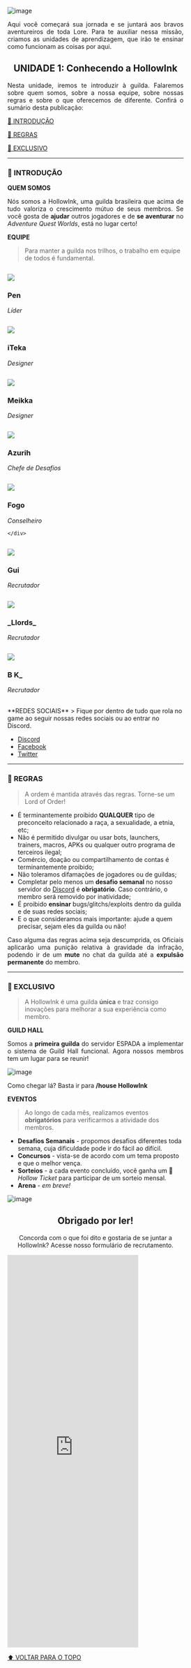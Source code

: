 <head><link rel="stylesheet" href="https://cdn.jsdelivr.net/npm/fork-awesome@1.1.7/css/fork-awesome.min.css" integrity="sha256-gsmEoJAws/Kd3CjuOQzLie5Q3yshhvmo7YNtBG7aaEY=" crossorigin="anonymous"></head>
<style>
* {
  box-sizing: border-box;
}


/* Float four columns side by side */
.column {
  float: left;
  width: 25%;
  padding: 5px 5px;
}

.row {margin: 0 -5px;}

/* Clear floats after the columns */
.row:after {
  content: "";
  display: table;
  clear: both;
}

/* Responsive columns */
@media screen and (max-width: 600px) {
  .column {
    width: 100%;
    display: block;
    margin-bottom: 10px;
  }
}

.card {
  box-shadow: 1px 5px 8px 1px rgba(0, 0, 0, 0.1);
  text-align: center;
  padding: 1px 1px;
  background-color: white;
  color: black;
  border: 1px;
  border-style: solid;
  border-color: #dfe2e5;
  border-radius:10px;
}

.card:hover{
box-shadow: 2px 8px 10px 2px rgba(0, 0, 0, 0.15);
transition: box-shadow 0.5s;


}

p.small, h3.small {
  line-height: 0.1;
}

p.small2 {
letter-spacing: 3px;
line-height: 0.2;
}

}

img.cards {
border-radius: 9px 9px 0 0;
width: 100%;
height: 100%;
}
</style>

![image](https://user-images.githubusercontent.com/49551386/79494029-b431c900-7ff8-11ea-9de3-2c8bf7e85a4d.png)

<p align="justify">Aqui você começará sua jornada e se juntará aos bravos aventureiros de toda Lore. Para te auxiliar nessa missão, criamos as unidades de aprendizagem, que irão te ensinar como funcionam as coisas por aqui.</p>

<center>
 <h2>UNIDADE 1: Conhecendo a HollowInk</h2>
</center>

<p align="justify">Nesta unidade, iremos te introduzir à guilda. Falaremos sobre quem somos, sobre a nossa equipe, sobre nossas regras e sobre o que oferecemos de diferente. Confirá o sumário desta publicação:</p>

[🚩 INTRODUÇÃO](#-introdução)

[📜  REGRAS](#--regras)

[🚀  EXCLUSIVO](#--exclusivo)
<hr>

### 🚩 INTRODUÇÃO 

**QUEM SOMOS**

<p align="justify">Nós somos a HollowInk, uma guilda brasileira que acima de tudo valoriza o crescimento mútuo de seus membros. Se você gosta de <b>ajudar</b> outros jogadores e de <b>se aventurar</b> no <i>Adventure Quest Worlds</i>, está no lugar certo!</p>
 
**EQUIPE**

>  Para manter a guilda nos trilhos, o trabalho em equipe de todos é fundamental.

<div class="row">


  <div class="column">
    <div class="card">
      <p><img src="https://i.imgur.com/bkoqi19.png" class="cards"></p>
      <h3 class="small">Pen</h3><p class="small"><i>Líder</i></p>
    </div>
  </div>
  
   <div class="column">
    <div class="card">
      <p><img src="https://i.imgur.com/LrLIIZ5.png" class="cards"></p>
      <h3 class="small">iTeka</h3><p class="small"><i>Designer</i></p>
    </div>
  </div>
  
  <div class="column">
    <div class="card">
      <p><img src="https://i.imgur.com/mn516f8.png" class="cards"></p>
       <h3 class="small">Meikka</h3><p class="small"><i>Designer</i></p>
    </div>
  </div>
  
  <div class="column">
    <div class="card">
      <p><img src="https://i.imgur.com/GtXWwDP.png" class="cards"></p>
       <h3 class="small">Azurih</h3><p class="small"><i>Chefe de Desafios</i></p>
    </div>
  </div>


<div class="column">
  <div class="card">
     <p><img src="https://i.imgur.com/0T1tA0T.png" class="cards"></p>
     <h3 class="small">Fogo</h3><p class="small"><i>Conselheiro</i></p>
      
    </div>
 </div>
    
   <div class="column">
    <div class="card">
      <p><img src="https://i.imgur.com/qlbxSSJ.png" class="cards"></p>
      <h3 class="small">Gui</h3><p class="small"><i>Recrutador</i></p>
    </div>
  </div>
  
  <div class="column">
    <div class="card">
      <p><img src="https://i.imgur.com/aRJ75Hv.png" class="cards"></p>
      <h3 class="small">_Llords_</h3><p class="small"><i>Recrutador</i></p>
    </div>
  </div>
  
  <div class="column">
    <div class="card">
      <p><img src="https://i.imgur.com/O6BsUDp.png" class="cards"></p>
      <h3 class="small">B K_</h3><p class="small"><i>Recrutador</i></p>
      
<p class="small2"><i class="fa fa-discord-alt"> </i><i class="fa fa-twitter"> </i>
  <a href="http://aq.com/char/BK_"><i class="fa fa-eye"></i></a></p>
      
   </div>
  </div>
    
    
  </div>
<br>
**REDES SOCIAIS**
> Fique por dentro de tudo que rola no game ao seguir nossas redes sociais ou ao entrar no Discord.

- [Discord](https://discord.gg/xGZhPGc)
- [Facebook](https://www.facebook.com/HollowInkGuild/)
- [Twitter](https://twitter.com/HollowInkAQW)

<hr>

### 📜  REGRAS
> A ordem é mantida através das regras. Torne-se um Lord of Order!

- É terminantemente proibido **QUALQUER** tipo de preconceito relacionado a raça, a sexualidade, a etnia, etc;
- Não é permitido divulgar ou usar bots, launchers, trainers, macros, APKs ou qualquer outro programa de terceiros ilegal;
- Comércio, doação ou compartilhamento de contas é terminantemente proibido;
- Não toleramos difamações de jogadores ou de guildas;
- Completar pelo menos um **desafio semanal** no nosso servidor do [Discord](https://discord.gg/vEks3UR) é **obrigatório**. Caso contrário, o membro será removido por inatividade;
- É proibido **ensinar** bugs/glitchs/exploits dentro da guilda e de suas redes sociais; 
- E o que consideramos mais importante: ajude a quem precisar, sejam eles da guilda ou não!

<p align="justify">Caso alguma das regras acima seja descumprida, os Oficiais aplicarão uma punição relativa à gravidade da infração, podendo ir de um <b>mute</b> no chat da guilda até a <b>expulsão permanente</b> do membro.</p>

<hr>

### 🚀  EXCLUSIVO

> A HollowInk é uma guilda **única** e traz consigo inovações para melhorar a sua experiência como membro.

**GUILD HALL**

<p align="justify">Somos a <b>primeira guilda</b> do servidor ESPADA a implementar o sistema de Guild Hall funcional. Agora nossos membros tem um lugar para se reunir!</p>

![image](https://i.imgur.com/OJPouiB.png)

Como chegar lá? Basta ir para **/house HollowInk**

**EVENTOS**

> Ao longo de cada mês, realizamos eventos **obrigatórios** para verificarmos a atividade dos membros.

- **Desafios Semanais** - propomos desafios diferentes toda semana, cuja dificuldade pode ir do fácil ao difícil. 
- **Concursos** - vista-se de acordo com um tema proposto e que o melhor vença.
- **Sorteios** - a cada evento concluído, você ganha um 🎫 <i>Hollow Ticket</i> para participar de um sorteio mensal.
- **Arena** - *em breve!*

![image](https://i.imgur.com/voznQTw.png)

<center>
 <h2>Obrigado por ler!</h2>
</center>

<p align="center">Concorda com o que foi dito e gostaria de se juntar a HollowInk? Acesse nosso formulário de recrutamento.</p>

<style>

</style>

<div class="h_iframe" style="">
 
 <iframe src="https://docs.google.com/forms/d/e/1FAIpQLSf_JyQRL_woOox3tpE5GJbKune8poikNfz0tHGZOIgZVu2A8Q/viewform?embedded=true" height="900" frameborder="0">Carregando…</iframe></div>


[⬆️ VOLTAR PARA O TOPO](http://heromerom.github.io/HollowInk)

